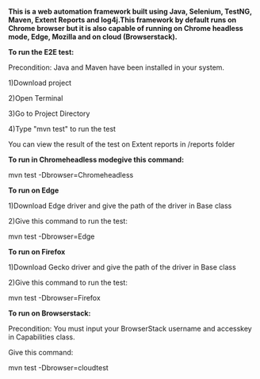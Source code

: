 **This is a web automation framework built using Java, Selenium, TestNG, Maven, Extent Reports and log4j.This framework by default runs on Chrome browser but it is also capable of running on Chrome headless mode, Edge, Mozilla and on cloud (Browserstack).**


**To run the E2E test:**

Precondition: Java and Maven have been installed in your system.

1)Download project

2)Open Terminal

3)Go to Project Directory

4)Type "mvn test" to run the test

You can view the result of the test on Extent reports in /reports folder

**To run in Chromeheadless modegive this command:**

mvn test -Dbrowser=Chromeheadless

**To run on Edge**

1)Download Edge driver and give the path of the driver in Base class

2)Give this command to run the test:

mvn test -Dbrowser=Edge

**To run on Firefox**

1)Download Gecko driver and give the path of the driver in Base class

2)Give this command to run the test:

mvn test -Dbrowser=Firefox

**To run on Browserstack:**

Precondition: You must input your BrowserStack username and accesskey in Capabilities class.

Give this command:

mvn test -Dbrowser=cloudtest




